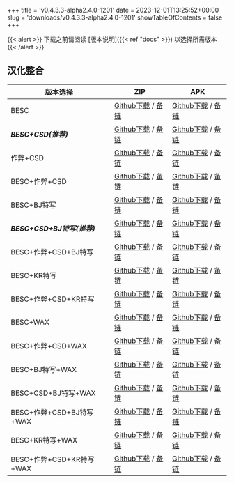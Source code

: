 
+++
title = 'v0.4.3.3-alpha2.4.0-1201'
date = 2023-12-01T13:25:52+00:00
slug = 'downloads/v0.4.3.3-alpha2.4.0-1201'
showTableOfContents = false
+++

{{< alert >}}
下载之前请阅读 [版本说明]({{< ref "docs" >}}) 以选择所需版本
{{< /alert >}}

## 汉化整合

|         版本选择          |                                                                                                                                                                              ZIP                                                                                                                                                                               |                                                                                                                                                                              APK                                                                                                                                                                               |
|---------------------------|----------------------------------------------------------------------------------------------------------------------------------------------------------------------------------------------------------------------------------------------------------------------------------------------------------------------------------------------------------------|----------------------------------------------------------------------------------------------------------------------------------------------------------------------------------------------------------------------------------------------------------------------------------------------------------------------------------------------------------------|
|BESC                       |[Github下载](https://github.com/DoL-Lyra/Lyra/releases/download/v0.4.3.3-alpha2.4.0-1201/DoL-0.4.3.3-chsmods-a2.4.0-besc-1201.zip ) / [备链](https://mirror.ghproxy.com/https://github.com/DoL-Lyra/Lyra/releases/download/v0.4.3.3-alpha2.4.0-1201/DoL-0.4.3.3-chsmods-a2.4.0-besc-1201.zip )                                                  |[Github下载](https://github.com/DoL-Lyra/Lyra/releases/download/v0.4.3.3-alpha2.4.0-1201/DoL-0.4.3.3-chsmods-a2.4.0-besc-1201.apk ) / [备链](https://mirror.ghproxy.com/https://github.com/DoL-Lyra/Lyra/releases/download/v0.4.3.3-alpha2.4.0-1201/DoL-0.4.3.3-chsmods-a2.4.0-besc-1201.apk )                                                  |
|***BESC+CSD(推荐)***       |[Github下载](https://github.com/DoL-Lyra/Lyra/releases/download/v0.4.3.3-alpha2.4.0-1201/DoL-0.4.3.3-chsmods-a2.4.0-besc-csd-1201.zip ) / [备链](https://mirror.ghproxy.com/https://github.com/DoL-Lyra/Lyra/releases/download/v0.4.3.3-alpha2.4.0-1201/DoL-0.4.3.3-chsmods-a2.4.0-besc-csd-1201.zip )                                          |[Github下载](https://github.com/DoL-Lyra/Lyra/releases/download/v0.4.3.3-alpha2.4.0-1201/DoL-0.4.3.3-chsmods-a2.4.0-besc-csd-1201.apk ) / [备链](https://mirror.ghproxy.com/https://github.com/DoL-Lyra/Lyra/releases/download/v0.4.3.3-alpha2.4.0-1201/DoL-0.4.3.3-chsmods-a2.4.0-besc-csd-1201.apk )                                          |
|作弊+CSD                   |[Github下载](https://github.com/DoL-Lyra/Lyra/releases/download/v0.4.3.3-alpha2.4.0-1201/DoL-0.4.3.3-chsmods-a2.4.0-cheat-csd-1201.zip ) / [备链](https://mirror.ghproxy.com/https://github.com/DoL-Lyra/Lyra/releases/download/v0.4.3.3-alpha2.4.0-1201/DoL-0.4.3.3-chsmods-a2.4.0-cheat-csd-1201.zip )                                        |[Github下载](https://github.com/DoL-Lyra/Lyra/releases/download/v0.4.3.3-alpha2.4.0-1201/DoL-0.4.3.3-chsmods-a2.4.0-cheat-csd-1201.apk ) / [备链](https://mirror.ghproxy.com/https://github.com/DoL-Lyra/Lyra/releases/download/v0.4.3.3-alpha2.4.0-1201/DoL-0.4.3.3-chsmods-a2.4.0-cheat-csd-1201.apk )                                        |
|BESC+作弊+CSD              |[Github下载](https://github.com/DoL-Lyra/Lyra/releases/download/v0.4.3.3-alpha2.4.0-1201/DoL-0.4.3.3-chsmods-a2.4.0-besc-cheat-csd-1201.zip ) / [备链](https://mirror.ghproxy.com/https://github.com/DoL-Lyra/Lyra/releases/download/v0.4.3.3-alpha2.4.0-1201/DoL-0.4.3.3-chsmods-a2.4.0-besc-cheat-csd-1201.zip )                              |[Github下载](https://github.com/DoL-Lyra/Lyra/releases/download/v0.4.3.3-alpha2.4.0-1201/DoL-0.4.3.3-chsmods-a2.4.0-besc-cheat-csd-1201.apk ) / [备链](https://mirror.ghproxy.com/https://github.com/DoL-Lyra/Lyra/releases/download/v0.4.3.3-alpha2.4.0-1201/DoL-0.4.3.3-chsmods-a2.4.0-besc-cheat-csd-1201.apk )                              |
|BESC+BJ特写                |[Github下载](https://github.com/DoL-Lyra/Lyra/releases/download/v0.4.3.3-alpha2.4.0-1201/DoL-0.4.3.3-chsmods-a2.4.0-besc-sideviewbj-1201.zip ) / [备链](https://mirror.ghproxy.com/https://github.com/DoL-Lyra/Lyra/releases/download/v0.4.3.3-alpha2.4.0-1201/DoL-0.4.3.3-chsmods-a2.4.0-besc-sideviewbj-1201.zip )                            |[Github下载](https://github.com/DoL-Lyra/Lyra/releases/download/v0.4.3.3-alpha2.4.0-1201/DoL-0.4.3.3-chsmods-a2.4.0-besc-sideviewbj-1201.apk ) / [备链](https://mirror.ghproxy.com/https://github.com/DoL-Lyra/Lyra/releases/download/v0.4.3.3-alpha2.4.0-1201/DoL-0.4.3.3-chsmods-a2.4.0-besc-sideviewbj-1201.apk )                            |
|***BESC+CSD+BJ特写(推荐)***|[Github下载](https://github.com/DoL-Lyra/Lyra/releases/download/v0.4.3.3-alpha2.4.0-1201/DoL-0.4.3.3-chsmods-a2.4.0-besc-csd-sideviewbj-1201.zip ) / [备链](https://mirror.ghproxy.com/https://github.com/DoL-Lyra/Lyra/releases/download/v0.4.3.3-alpha2.4.0-1201/DoL-0.4.3.3-chsmods-a2.4.0-besc-csd-sideviewbj-1201.zip )                    |[Github下载](https://github.com/DoL-Lyra/Lyra/releases/download/v0.4.3.3-alpha2.4.0-1201/DoL-0.4.3.3-chsmods-a2.4.0-besc-csd-sideviewbj-1201.apk ) / [备链](https://mirror.ghproxy.com/https://github.com/DoL-Lyra/Lyra/releases/download/v0.4.3.3-alpha2.4.0-1201/DoL-0.4.3.3-chsmods-a2.4.0-besc-csd-sideviewbj-1201.apk )                    |
|BESC+作弊+CSD+BJ特写       |[Github下载](https://github.com/DoL-Lyra/Lyra/releases/download/v0.4.3.3-alpha2.4.0-1201/DoL-0.4.3.3-chsmods-a2.4.0-besc-cheat-csd-sideviewbj-1201.zip ) / [备链](https://mirror.ghproxy.com/https://github.com/DoL-Lyra/Lyra/releases/download/v0.4.3.3-alpha2.4.0-1201/DoL-0.4.3.3-chsmods-a2.4.0-besc-cheat-csd-sideviewbj-1201.zip )        |[Github下载](https://github.com/DoL-Lyra/Lyra/releases/download/v0.4.3.3-alpha2.4.0-1201/DoL-0.4.3.3-chsmods-a2.4.0-besc-cheat-csd-sideviewbj-1201.apk ) / [备链](https://mirror.ghproxy.com/https://github.com/DoL-Lyra/Lyra/releases/download/v0.4.3.3-alpha2.4.0-1201/DoL-0.4.3.3-chsmods-a2.4.0-besc-cheat-csd-sideviewbj-1201.apk )        |
|BESC+KR特写                |[Github下载](https://github.com/DoL-Lyra/Lyra/releases/download/v0.4.3.3-alpha2.4.0-1201/DoL-0.4.3.3-chsmods-a2.4.0-besc-sideviewkr-1201.zip ) / [备链](https://mirror.ghproxy.com/https://github.com/DoL-Lyra/Lyra/releases/download/v0.4.3.3-alpha2.4.0-1201/DoL-0.4.3.3-chsmods-a2.4.0-besc-sideviewkr-1201.zip )                            |[Github下载](https://github.com/DoL-Lyra/Lyra/releases/download/v0.4.3.3-alpha2.4.0-1201/DoL-0.4.3.3-chsmods-a2.4.0-besc-sideviewkr-1201.apk ) / [备链](https://mirror.ghproxy.com/https://github.com/DoL-Lyra/Lyra/releases/download/v0.4.3.3-alpha2.4.0-1201/DoL-0.4.3.3-chsmods-a2.4.0-besc-sideviewkr-1201.apk )                            |
|BESC+作弊+CSD+KR特写       |[Github下载](https://github.com/DoL-Lyra/Lyra/releases/download/v0.4.3.3-alpha2.4.0-1201/DoL-0.4.3.3-chsmods-a2.4.0-besc-cheat-csd-sideviewkr-1201.zip ) / [备链](https://mirror.ghproxy.com/https://github.com/DoL-Lyra/Lyra/releases/download/v0.4.3.3-alpha2.4.0-1201/DoL-0.4.3.3-chsmods-a2.4.0-besc-cheat-csd-sideviewkr-1201.zip )        |[Github下载](https://github.com/DoL-Lyra/Lyra/releases/download/v0.4.3.3-alpha2.4.0-1201/DoL-0.4.3.3-chsmods-a2.4.0-besc-cheat-csd-sideviewkr-1201.apk ) / [备链](https://mirror.ghproxy.com/https://github.com/DoL-Lyra/Lyra/releases/download/v0.4.3.3-alpha2.4.0-1201/DoL-0.4.3.3-chsmods-a2.4.0-besc-cheat-csd-sideviewkr-1201.apk )        |
|BESC+WAX                   |[Github下载](https://github.com/DoL-Lyra/Lyra/releases/download/v0.4.3.3-alpha2.4.0-1201/DoL-0.4.3.3-chsmods-a2.4.0-besc-wax-1201.zip ) / [备链](https://mirror.ghproxy.com/https://github.com/DoL-Lyra/Lyra/releases/download/v0.4.3.3-alpha2.4.0-1201/DoL-0.4.3.3-chsmods-a2.4.0-besc-wax-1201.zip )                                          |[Github下载](https://github.com/DoL-Lyra/Lyra/releases/download/v0.4.3.3-alpha2.4.0-1201/DoL-0.4.3.3-chsmods-a2.4.0-besc-wax-1201.apk ) / [备链](https://mirror.ghproxy.com/https://github.com/DoL-Lyra/Lyra/releases/download/v0.4.3.3-alpha2.4.0-1201/DoL-0.4.3.3-chsmods-a2.4.0-besc-wax-1201.apk )                                          |
|BESC+作弊+CSD+WAX          |[Github下载](https://github.com/DoL-Lyra/Lyra/releases/download/v0.4.3.3-alpha2.4.0-1201/DoL-0.4.3.3-chsmods-a2.4.0-besc-wax-cheat-csd-1201.zip ) / [备链](https://mirror.ghproxy.com/https://github.com/DoL-Lyra/Lyra/releases/download/v0.4.3.3-alpha2.4.0-1201/DoL-0.4.3.3-chsmods-a2.4.0-besc-wax-cheat-csd-1201.zip )                      |[Github下载](https://github.com/DoL-Lyra/Lyra/releases/download/v0.4.3.3-alpha2.4.0-1201/DoL-0.4.3.3-chsmods-a2.4.0-besc-wax-cheat-csd-1201.apk ) / [备链](https://mirror.ghproxy.com/https://github.com/DoL-Lyra/Lyra/releases/download/v0.4.3.3-alpha2.4.0-1201/DoL-0.4.3.3-chsmods-a2.4.0-besc-wax-cheat-csd-1201.apk )                      |
|BESC+BJ特写+WAX            |[Github下载](https://github.com/DoL-Lyra/Lyra/releases/download/v0.4.3.3-alpha2.4.0-1201/DoL-0.4.3.3-chsmods-a2.4.0-besc-wax-sideviewbj-1201.zip ) / [备链](https://mirror.ghproxy.com/https://github.com/DoL-Lyra/Lyra/releases/download/v0.4.3.3-alpha2.4.0-1201/DoL-0.4.3.3-chsmods-a2.4.0-besc-wax-sideviewbj-1201.zip )                    |[Github下载](https://github.com/DoL-Lyra/Lyra/releases/download/v0.4.3.3-alpha2.4.0-1201/DoL-0.4.3.3-chsmods-a2.4.0-besc-wax-sideviewbj-1201.apk ) / [备链](https://mirror.ghproxy.com/https://github.com/DoL-Lyra/Lyra/releases/download/v0.4.3.3-alpha2.4.0-1201/DoL-0.4.3.3-chsmods-a2.4.0-besc-wax-sideviewbj-1201.apk )                    |
|BESC+CSD+BJ特写+WAX        |[Github下载](https://github.com/DoL-Lyra/Lyra/releases/download/v0.4.3.3-alpha2.4.0-1201/DoL-0.4.3.3-chsmods-a2.4.0-besc-wax-csd-sideviewbj-1201.zip ) / [备链](https://mirror.ghproxy.com/https://github.com/DoL-Lyra/Lyra/releases/download/v0.4.3.3-alpha2.4.0-1201/DoL-0.4.3.3-chsmods-a2.4.0-besc-wax-csd-sideviewbj-1201.zip )            |[Github下载](https://github.com/DoL-Lyra/Lyra/releases/download/v0.4.3.3-alpha2.4.0-1201/DoL-0.4.3.3-chsmods-a2.4.0-besc-wax-csd-sideviewbj-1201.apk ) / [备链](https://mirror.ghproxy.com/https://github.com/DoL-Lyra/Lyra/releases/download/v0.4.3.3-alpha2.4.0-1201/DoL-0.4.3.3-chsmods-a2.4.0-besc-wax-csd-sideviewbj-1201.apk )            |
|BESC+作弊+CSD+BJ特写+WAX   |[Github下载](https://github.com/DoL-Lyra/Lyra/releases/download/v0.4.3.3-alpha2.4.0-1201/DoL-0.4.3.3-chsmods-a2.4.0-besc-wax-cheat-csd-sideviewbj-1201.zip ) / [备链](https://mirror.ghproxy.com/https://github.com/DoL-Lyra/Lyra/releases/download/v0.4.3.3-alpha2.4.0-1201/DoL-0.4.3.3-chsmods-a2.4.0-besc-wax-cheat-csd-sideviewbj-1201.zip )|[Github下载](https://github.com/DoL-Lyra/Lyra/releases/download/v0.4.3.3-alpha2.4.0-1201/DoL-0.4.3.3-chsmods-a2.4.0-besc-wax-cheat-csd-sideviewbj-1201.apk ) / [备链](https://mirror.ghproxy.com/https://github.com/DoL-Lyra/Lyra/releases/download/v0.4.3.3-alpha2.4.0-1201/DoL-0.4.3.3-chsmods-a2.4.0-besc-wax-cheat-csd-sideviewbj-1201.apk )|
|BESC+KR特写+WAX            |[Github下载](https://github.com/DoL-Lyra/Lyra/releases/download/v0.4.3.3-alpha2.4.0-1201/DoL-0.4.3.3-chsmods-a2.4.0-besc-wax-sideviewkr-1201.zip ) / [备链](https://mirror.ghproxy.com/https://github.com/DoL-Lyra/Lyra/releases/download/v0.4.3.3-alpha2.4.0-1201/DoL-0.4.3.3-chsmods-a2.4.0-besc-wax-sideviewkr-1201.zip )                    |[Github下载](https://github.com/DoL-Lyra/Lyra/releases/download/v0.4.3.3-alpha2.4.0-1201/DoL-0.4.3.3-chsmods-a2.4.0-besc-wax-sideviewkr-1201.apk ) / [备链](https://mirror.ghproxy.com/https://github.com/DoL-Lyra/Lyra/releases/download/v0.4.3.3-alpha2.4.0-1201/DoL-0.4.3.3-chsmods-a2.4.0-besc-wax-sideviewkr-1201.apk )                    |
|BESC+作弊+CSD+KR特写+WAX   |[Github下载](https://github.com/DoL-Lyra/Lyra/releases/download/v0.4.3.3-alpha2.4.0-1201/DoL-0.4.3.3-chsmods-a2.4.0-besc-wax-cheat-csd-sideviewkr-1201.zip ) / [备链](https://mirror.ghproxy.com/https://github.com/DoL-Lyra/Lyra/releases/download/v0.4.3.3-alpha2.4.0-1201/DoL-0.4.3.3-chsmods-a2.4.0-besc-wax-cheat-csd-sideviewkr-1201.zip )|[Github下载](https://github.com/DoL-Lyra/Lyra/releases/download/v0.4.3.3-alpha2.4.0-1201/DoL-0.4.3.3-chsmods-a2.4.0-besc-wax-cheat-csd-sideviewkr-1201.apk ) / [备链](https://mirror.ghproxy.com/https://github.com/DoL-Lyra/Lyra/releases/download/v0.4.3.3-alpha2.4.0-1201/DoL-0.4.3.3-chsmods-a2.4.0-besc-wax-cheat-csd-sideviewkr-1201.apk )|
